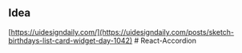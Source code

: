 ## Idea

[https://uidesigndaily.com/](https://uidesigndaily.com/posts/sketch-birthdays-list-card-widget-day-1042)
#   R e a c t - A c c o r d i o n  
 